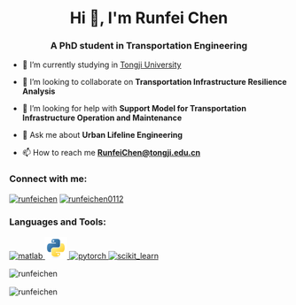 <h1 align="center">Hi 👋, I'm Runfei Chen</h1>
<h3 align="center">A PhD student in Transportation Engineering</h3>

- 🔭 I’m currently studying in [Tongji University]([https://umi.tongji.edu.cn/dsdw/fx2cskjhdjcyfxjs.htm](https://umi.tongji.edu.cn/info/1067/1120.htm))

- 👯 I’m looking to collaborate on **Transportation Infrastructure Resilience Analysis**

- 🤝 I’m looking for help with **Support Model for Transportation Infrastructure Operation and Maintenance**

- 💬 Ask me about **Urban Lifeline Engineering**

- 📫 How to reach me **RunfeiChen@tongji.edu.cn**

<h3 align="left">Connect with me:</h3>
<p align="left">
<a href="https://twitter.com/runfeichen" target="blank"><img align="center" src="https://raw.githubusercontent.com/rahuldkjain/github-profile-readme-generator/master/src/images/icons/Social/twitter.svg" alt="runfeichen" height="30" width="40" /></a>
<a href="https://instagram.com/runfeichen0112" target="blank"><img align="center" src="https://raw.githubusercontent.com/rahuldkjain/github-profile-readme-generator/master/src/images/icons/Social/instagram.svg" alt="runfeichen0112" height="30" width="40" /></a>
</p>

<h3 align="left">Languages and Tools:</h3>
<p align="left"> <a href="https://www.mathworks.com/" target="_blank" rel="noreferrer"> <img src="https://upload.wikimedia.org/wikipedia/commons/2/21/Matlab_Logo.png" alt="matlab" width="40" height="40"/> </a> <a href="https://www.python.org" target="_blank" rel="noreferrer"> <img src="https://raw.githubusercontent.com/devicons/devicon/master/icons/python/python-original.svg" alt="python" width="40" height="40"/> </a> <a href="https://pytorch.org/" target="_blank" rel="noreferrer"> <img src="https://www.vectorlogo.zone/logos/pytorch/pytorch-icon.svg" alt="pytorch" width="40" height="40"/> </a> <a href="https://scikit-learn.org/" target="_blank" rel="noreferrer"> <img src="https://upload.wikimedia.org/wikipedia/commons/0/05/Scikit_learn_logo_small.svg" alt="scikit_learn" width="40" height="40"/> </a> </p>

<p><img align="center" src="https://github-readme-stats.vercel.app/api/top-langs?username=runfeichen&show_icons=true&locale=en&layout=compact" alt="runfeichen" /></p>

<p><img align="center" src="https://github-readme-streak-stats.herokuapp.com/?user=runfeichen&" alt="runfeichen" /></p>
